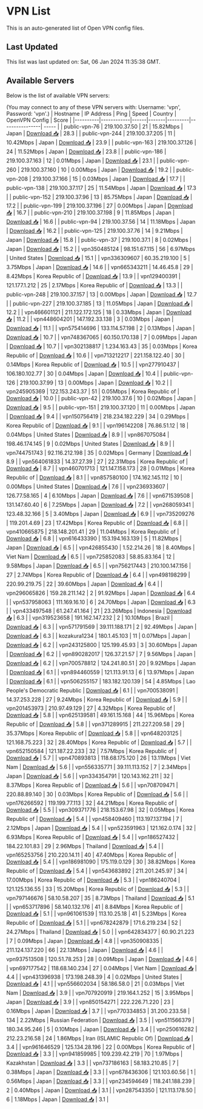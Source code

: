 # VPN List

This is an auto-generated list of Open VPN config files.

## Last Updated

This list was last updated on: Sat, 06 Jan 2024 11:35:38 GMT.

## Available Servers

Below is the list of available VPN servers:

(You may connect to any of these VPN servers with: Username: 'vpn', Password: 'vpn'.)
| Hostname | IP Address | Ping | Speed | Country | OpenVPN Config | Score |
|----------|------------|------|-------|---------|----------------| ----- |
| public-vpn-76 | 219.100.37.50 | 21 | 15.82Mbps | Japan | [Download 📥](./configs/server_0_JP.ovpn) | 28.3 |
| public-vpn-244 | 219.100.37.205 | 11 | 10.42Mbps | Japan | [Download 📥](./configs/server_1_JP.ovpn) | 23.9 |
| public-vpn-163 | 219.100.37.126 | 24 | 11.52Mbps | Japan | [Download 📥](./configs/server_2_JP.ovpn) | 23.8 |
| public-vpn-186 | 219.100.37.163 | 12 | 0.01Mbps | Japan | [Download 📥](./configs/server_3_JP.ovpn) | 23.1 |
| public-vpn-260 | 219.100.37.160 | 10 | 0.00Mbps | Japan | [Download 📥](./configs/server_4_JP.ovpn) | 19.2 |
| public-vpn-208 | 219.100.37.166 | 15 | 0.03Mbps | Japan | [Download 📥](./configs/server_5_JP.ovpn) | 17.7 |
| public-vpn-138 | 219.100.37.117 | 25 | 11.54Mbps | Japan | [Download 📥](./configs/server_6_JP.ovpn) | 17.3 |
| public-vpn-152 | 219.100.37.96 | 13 | 85.75Mbps | Japan | [Download 📥](./configs/server_7_JP.ovpn) | 17.2 |
| public-vpn-199 | 219.100.37.196 | 27 | 0.00Mbps | Japan | [Download 📥](./configs/server_8_JP.ovpn) | 16.7 |
| public-vpn-210 | 219.100.37.198 | 9 | 11.85Mbps | Japan | [Download 📥](./configs/server_9_JP.ovpn) | 16.6 |
| public-vpn-94 | 219.100.37.56 | 14 | 11.18Mbps | Japan | [Download 📥](./configs/server_10_JP.ovpn) | 16.2 |
| public-vpn-125 | 219.100.37.76 | 14 | 9.21Mbps | Japan | [Download 📥](./configs/server_11_JP.ovpn) | 15.8 |
| public-vpn-37 | 219.100.37.1 | 8 | 0.02Mbps | Japan | [Download 📥](./configs/server_12_JP.ovpn) | 15.2 |
| vpn350485124 | 98.151.67.115 | 56 | 6.97Mbps | United States | [Download 📥](./configs/server_13_US.ovpn) | 15.1 |
| vpn336309607 | 60.35.219.100 | 5 | 3.75Mbps | Japan | [Download 📥](./configs/server_14_JP.ovpn) | 14.6 |
| vpn665343211 | 14.46.45.8 | 29 | 8.42Mbps | Korea Republic of | [Download 📥](./configs/server_15_KR.ovpn) | 13.9 |
| vpn129400391 | 121.177.1.212 | 25 | 2.17Mbps | Korea Republic of | [Download 📥](./configs/server_16_KR.ovpn) | 13.3 |
| public-vpn-248 | 219.100.37.157 | 13 | 0.00Mbps | Japan | [Download 📥](./configs/server_17_JP.ovpn) | 12.7 |
| public-vpn-227 | 219.100.37.185 | 13 | 11.05Mbps | Japan | [Download 📥](./configs/server_18_JP.ovpn) | 12.2 |
| vpn466601121 | 211.122.172.125 | 18 | 0.33Mbps | Japan | [Download 📥](./configs/server_19_JP.ovpn) | 11.2 |
| vpn448604201 | 147.192.33.138 | 3 | 0.03Mbps | Japan | [Download 📥](./configs/server_20_JP.ovpn) | 11.1 |
| vpn575414696 | 133.114.57.198 | 2 | 0.13Mbps | Japan | [Download 📥](./configs/server_21_JP.ovpn) | 10.7 |
| vpn748367065 | 60.150.170.138 | 7 | 0.09Mbps | Japan | [Download 📥](./configs/server_22_JP.ovpn) | 10.7 |
| vpn302138817 | 1.234.163.43 | 35 | 0.03Mbps | Korea Republic of | [Download 📥](./configs/server_23_KR.ovpn) | 10.6 |
| vpn713212217 | 221.158.122.40 | 30 | 0.14Mbps | Korea Republic of | [Download 📥](./configs/server_24_KR.ovpn) | 10.5 |
| vpn277910437 | 106.180.102.77 | 30 | 0.04Mbps | Japan | [Download 📥](./configs/server_25_JP.ovpn) | 10.4 |
| public-vpn-126 | 219.100.37.99 | 13 | 0.00Mbps | Japan | [Download 📥](./configs/server_26_JP.ovpn) | 10.2 |
| vpn245905369 | 122.153.243.37 | 51 | 0.05Mbps | Korea Republic of | [Download 📥](./configs/server_27_KR.ovpn) | 10.0 |
| public-vpn-42 | 219.100.37.6 | 10 | 0.02Mbps | Japan | [Download 📥](./configs/server_28_JP.ovpn) | 9.5 |
| public-vpn-151 | 219.100.37.120 | 11 | 0.00Mbps | Japan | [Download 📥](./configs/server_29_JP.ovpn) | 9.4 |
| vpn150756419 | 218.234.182.229 | 34 | 0.29Mbps | Korea Republic of | [Download 📥](./configs/server_30_KR.ovpn) | 9.1 |
| vpn196142208 | 76.86.51.12 | 18 | 0.04Mbps | United States | [Download 📥](./configs/server_31_US.ovpn) | 8.9 |
| vpn867075084 | 198.46.174.145 | 9 | 0.02Mbps | United States | [Download 📥](./configs/server_32_US.ovpn) | 8.9 |
| vpn744751743 | 92.116.212.198 | 35 | 0.02Mbps | Germany | [Download 📥](./configs/server_33_DE.ovpn) | 8.9 |
| vpn564061833 | 14.37.27.39 | 27 | 22.31Mbps | Korea Republic of | [Download 📥](./configs/server_34_KR.ovpn) | 8.7 |
| vpn460701713 | 121.147.158.173 | 28 | 0.01Mbps | Korea Republic of | [Download 📥](./configs/server_35_KR.ovpn) | 8.1 |
| vpn857580100 | 174.162.145.112 | 10 | 0.00Mbps | United States | [Download 📥](./configs/server_36_US.ovpn) | 7.6 |
| vpn236933607 | 126.77.58.165 | 4 | 6.10Mbps | Japan | [Download 📥](./configs/server_37_JP.ovpn) | 7.6 |
| vpn671539508 | 131.147.60.40 | 6 | 7.25Mbps | Japan | [Download 📥](./configs/server_38_JP.ovpn) | 7.2 |
| vpn268059341 | 123.48.32.166 | 5 | 3.40Mbps | Japan | [Download 📥](./configs/server_39_JP.ovpn) | 6.9 |
| vpn735209276 | 119.201.4.69 | 23 | 17.42Mbps | Korea Republic of | [Download 📥](./configs/server_40_KR.ovpn) | 6.8 |
| vpn410665875 | 218.148.201.41 | 29 | 11.04Mbps | Korea Republic of | [Download 📥](./configs/server_41_KR.ovpn) | 6.8 |
| vpn616433390 | 153.194.163.139 | 5 | 11.82Mbps | Japan | [Download 📥](./configs/server_42_JP.ovpn) | 6.5 |
| vpn426855430 | 1.52.214.26 | 18 | 8.40Mbps | Viet Nam | [Download 📥](./configs/server_43_VN.ovpn) | 6.5 |
| vpn725852083 | 58.85.83.164 | 12 | 9.58Mbps | Japan | [Download 📥](./configs/server_44_JP.ovpn) | 6.5 |
| vpn756217443 | 210.100.147.156 | 27 | 2.74Mbps | Korea Republic of | [Download 📥](./configs/server_45_KR.ovpn) | 6.4 |
| vpn498198299 | 220.99.219.75 | 22 | 39.60Mbps | Japan | [Download 📥](./configs/server_46_JP.ovpn) | 6.4 |
| vpn296065826 | 159.28.211.142 | 2 | 91.92Mbps | Japan | [Download 📥](./configs/server_47_JP.ovpn) | 6.4 |
| vpn537958063 | 111.169.16.10 | 6 | 24.70Mbps | Japan | [Download 📥](./configs/server_48_JP.ovpn) | 6.3 |
| vpn433497548 | 61.247.41.164 | 21 | 23.26Mbps | Indonesia | [Download 📥](./configs/server_49_ID.ovpn) | 6.3 |
| vpn319523658 | 191.162.147.232 | 2 | 10.10Mbps | Brazil | [Download 📥](./configs/server_50_BR.ovpn) | 6.3 |
| vpn571791569 | 39.111.188.171 | 2 | 92.49Mbps | Japan | [Download 📥](./configs/server_51_JP.ovpn) | 6.3 |
| kozakura1234 | 180.1.45.103 | 11 | 0.07Mbps | Japan | [Download 📥](./configs/server_52_JP.ovpn) | 6.2 |
| vpn243125800 | 125.199.45.93 | 3 | 30.60Mbps | Japan | [Download 📥](./configs/server_53_JP.ovpn) | 6.2 |
| vpn890282017 | 126.37.21.57 | 7 | 9.56Mbps | Japan | [Download 📥](./configs/server_54_JP.ovpn) | 6.2 |
| vpn700578812 | 124.241.80.51 | 20 | 9.92Mbps | Japan | [Download 📥](./configs/server_55_JP.ovpn) | 6.1 |
| vpn894460559 | 121.113.91.13 | 6 | 13.97Mbps | Japan | [Download 📥](./configs/server_56_JP.ovpn) | 6.1 |
| vpn506255157 | 183.182.120.139 | 54 | 4.85Mbps | Lao People's Democratic Republic | [Download 📥](./configs/server_57_LA.ovpn) | 6.1 |
| vpn700538091 | 14.37.253.228 | 27 | 9.24Mbps | Korea Republic of | [Download 📥](./configs/server_58_KR.ovpn) | 5.9 |
| vpn201453973 | 210.97.49.129 | 27 | 4.32Mbps | Korea Republic of | [Download 📥](./configs/server_59_KR.ovpn) | 5.8 |
| vpn625139581 | 49.161.15.168 | 44 | 15.96Mbps | Korea Republic of | [Download 📥](./configs/server_60_KR.ovpn) | 5.8 |
| vpn371289915 | 211.227.209.58 | 29 | 35.37Mbps | Korea Republic of | [Download 📥](./configs/server_61_KR.ovpn) | 5.8 |
| vpn648203125 | 121.168.75.223 | 32 | 28.40Mbps | Korea Republic of | [Download 📥](./configs/server_62_KR.ovpn) | 5.7 |
| vpn652150584 | 121.187.22.233 | 32 | 7.57Mbps | Korea Republic of | [Download 📥](./configs/server_63_KR.ovpn) | 5.7 |
| vpn470893813 | 118.68.175.120 | 26 | 13.11Mbps | Viet Nam | [Download 📥](./configs/server_64_VN.ovpn) | 5.6 |
| vpn556335771 | 39.111.113.152 | 7 | 2.34Mbps | Japan | [Download 📥](./configs/server_65_JP.ovpn) | 5.6 |
| vpn334354791 | 120.143.162.211 | 32 | 8.37Mbps | Korea Republic of | [Download 📥](./configs/server_66_KR.ovpn) | 5.6 |
| vpn708709471 | 220.88.89.140 | 30 | 0.03Mbps | Korea Republic of | [Download 📥](./configs/server_67_KR.ovpn) | 5.6 |
| vpn176266592 | 119.199.77.113 | 32 | 44.21Mbps | Korea Republic of | [Download 📥](./configs/server_68_KR.ovpn) | 5.5 |
| vpn309371776 | 218.153.67.98 | 32 | 0.05Mbps | Korea Republic of | [Download 📥](./configs/server_69_KR.ovpn) | 5.4 |
| vpn458409460 | 113.197.137.194 | 7 | 2.12Mbps | Japan | [Download 📥](./configs/server_70_JP.ovpn) | 5.4 |
| vpn523591963 | 121.162.0.174 | 32 | 6.93Mbps | Korea Republic of | [Download 📥](./configs/server_71_KR.ovpn) | 5.4 |
| vpn186527432 | 184.22.101.83 | 29 | 2.96Mbps | Thailand | [Download 📥](./configs/server_72_TH.ovpn) | 5.4 |
| vpn165253756 | 210.220.14.11 | 40 | 47.40Mbps | Korea Republic of | [Download 📥](./configs/server_73_KR.ovpn) | 5.4 |
| vpn186981090 | 175.119.0.129 | 30 | 38.82Mbps | Korea Republic of | [Download 📥](./configs/server_74_KR.ovpn) | 5.4 |
| vpn543683892 | 211.201.245.97 | 34 | 17.00Mbps | Korea Republic of | [Download 📥](./configs/server_75_KR.ovpn) | 5.3 |
| vpn186240704 | 121.125.136.55 | 33 | 15.20Mbps | Korea Republic of | [Download 📥](./configs/server_76_KR.ovpn) | 5.3 |
| vpn797146676 | 58.10.58.207 | 35 | 8.73Mbps | Thailand | [Download 📥](./configs/server_77_TH.ovpn) | 5.1 |
| vpn653717896 | 58.140.132.176 | 41 | 8.84Mbps | Korea Republic of | [Download 📥](./configs/server_78_KR.ovpn) | 5.1 |
| vpn961061539 | 113.10.25.18 | 41 | 5.23Mbps | Korea Republic of | [Download 📥](./configs/server_79_KR.ovpn) | 5.1 |
| vpn678242879 | 171.6.219.234 | 52 | 24.27Mbps | Thailand | [Download 📥](./configs/server_80_TH.ovpn) | 5.0 |
| vpn642834377 | 60.90.21.223 | 7 | 0.09Mbps | Japan | [Download 📥](./configs/server_81_JP.ovpn) | 4.8 |
| vpn350908335 | 211.124.137.220 | 66 | 22.13Mbps | Japan | [Download 📥](./configs/server_82_JP.ovpn) | 4.6 |
| vpn937513508 | 120.51.78.253 | 28 | 0.09Mbps | Japan | [Download 📥](./configs/server_83_JP.ovpn) | 4.6 |
| vpn697177542 | 118.68.140.234 | 27 | 0.04Mbps | Viet Nam | [Download 📥](./configs/server_84_VN.ovpn) | 4.4 |
| vpn431396938 | 173.198.248.39 | 4 | 0.02Mbps | United States | [Download 📥](./configs/server_85_US.ovpn) | 4.1 |
| vpn556602034 | 58.186.58.0 | 21 | 0.03Mbps | Viet Nam | [Download 📥](./configs/server_86_VN.ovpn) | 3.9 |
| vpn707920919 | 219.164.1.252 | 15 | 3.95Mbps | Japan | [Download 📥](./configs/server_87_JP.ovpn) | 3.9 |
| vpn850154271 | 222.226.71.220 | 23 | 0.16Mbps | Japan | [Download 📥](./configs/server_88_JP.ovpn) | 3.7 |
| vpn770334853 | 31.200.233.58 | 134 | 2.22Mbps | Russian Federation | [Download 📥](./configs/server_89_RU.ovpn) | 3.5 |
| vpn511566379 | 180.34.95.246 | 5 | 0.10Mbps | Japan | [Download 📥](./configs/server_90_JP.ovpn) | 3.4 |
| vpn250616282 | 212.23.216.58 | 24 | 1.86Mbps | Iran (ISLAMIC Republic Of) | [Download 📥](./configs/server_91_IR.ovpn) | 3.4 |
| vpn961646529 | 125.134.28.196 | 22 | 0.00Mbps | Korea Republic of | [Download 📥](./configs/server_92_KR.ovpn) | 3.3 |
| vpn941859985 | 109.239.42.219 | 70 | 1.97Mbps | Kazakhstan | [Download 📥](./configs/server_93_KZ.ovpn) | 3.3 |
| vpn737186163 | 58.183.210.85 | 7 | 0.38Mbps | Japan | [Download 📥](./configs/server_94_JP.ovpn) | 3.3 |
| vpn678436306 | 121.103.60.56 | 1 | 0.56Mbps | Japan | [Download 📥](./configs/server_95_JP.ovpn) | 3.3 |
| vpn234594649 | 118.241.188.239 | 2 | 0.40Mbps | Japan | [Download 📥](./configs/server_96_JP.ovpn) | 3.1 |
| vpn287543350 | 121.113.178.50 | 6 | 1.18Mbps | Japan | [Download 📥](./configs/server_97_JP.ovpn) | 3.1 |
